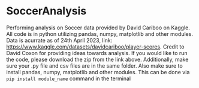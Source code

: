 # SoccerAnalysis
Performing analysis on Soccer data provided by David Cariboo on Kaggle.
All code is in python utilizing pandas, numpy, matplotlib and other modules.
Data is acurrate as of 24th April 2023, link: https://www.kaggle.com/datasets/davidcariboo/player-scores. Credit to David Coxon for providing ideas towards analysis. 
If you would like to run the code, please download the zip from the link above. Additionally, make sure your .py file and csv files are in the same folder.
Also make sure to install pandas, numpy, matplotlib and other modules. This can be done via ```pip install module_name``` command in the terminal
